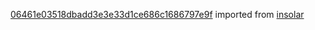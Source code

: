 [06461e03518dbadd3e3e33d1ce686c1686797e9f](https://github.com/insolar/insolar/commit/06461e03518dbadd3e3e33d1ce686c1686797e9f) imported from [insolar](https://github.com/insolar/insolar)

